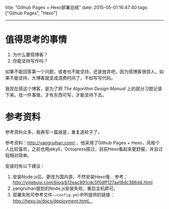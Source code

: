 title: "Github Pages + Hexo部署总结"
date: 2015-05-01 16:47:40
tags: ["Github Pages", "Hexo"]

---


# 值得思考的事情

1. 为什么要搭博客？
2. 你能坚持写作吗？


<!--more-->


如果不能回答第一个问题，或者也不能坚持，还是放弃吧，因为搭博客很烦人，如果不能坚持，大博客就变成浪费时间了，不如写写代码。

我现在搭这个博客，是为了把 *The Algorithm Design Manual* 上的部分习题记录下来。找一件事做，才有东西可写，才能坚持下去。

# 参考资料

参考资料众多，我再写一篇就是，重复造轮子了。

参考资料：http://yangruihan.com/ 。他采用了Github Pages + Hexo，风格个人比较喜欢，之前也用jekyII，Octopress搭过，目前Hexo看起来更舒服，并且过程相对简单。

安装时有以下建议：
1. 安装Node.js后，更改为国内源，不然安装Hexo慢...
    参考：http://yijiebuyi.com/blog/b12eac891cdc5f0dff127ae18dc386d4.html
2. yangruihan提到的Node.js安装失败，重启主机即可。
3. 部署失败可参考文件`——config.yml`中所提供的链接：http://hexo.io/docs/deployment.html。


